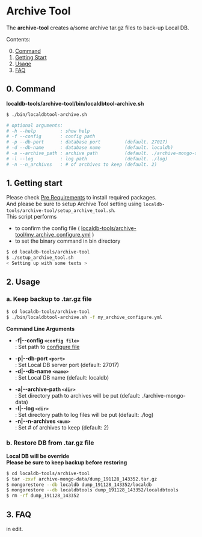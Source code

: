 # Archive Tool

The **archive-tool** creates a/some archive tar.gz files to back-up Local DB.

Contents:

0. [Command](#0-command)
1. [Getting Start](#1-getting-start)
2. [Usage](#2-usage)
3. [FAQ](#3-faq)

## 0. Command

**localdb-tools/archive-tool/bin/localdbtool-archive.sh**

```bash
$ ./bin/localdbtool-archive.sh

# optional arguments:
# -h --help         : show help
# -f --config       : config path
# -p --db-port      : database port         (default. 27017)
# -d --db-name      : database name         (default. localdb)
# -a --archive_path : archive path          (default. ./archive-mongo-data)
# -l --log          : log path              (default. ./log)
# -n --n_archives   : # of archives to keep (default. 2)
```

## 1. Getting start

Please check [Pre Requirements](requirements.md) to install required packages.<br>
And please be sure to setup Archive Tool setting using `localdb-tools/archive-tool/setup_archive_tool.sh`. <br>
This script performs

- to confirm the config file ( [localdb-tools/archive-tool/my_archive_configure.yml](config.md) )
- to set the binary command in bin directory

```bash
$ cd localdb-tools/archive-tool
$ ./setup_archive_tool.sh
< Setting up with some texts >
```

## 2. Usage

### a. Keep backup to .tar.gz file

```bash
$ cd localdb-tools/archive-tool
$ ./bin/localdbtool-archive.sh -f my_archive_configure.yml
```

**Command Line Arguments**

* **-f|--config ``<config file>``**<br> : Set path to [configure file](config.md)
- **-p|--db-port ``<port>``**<br> : Set Local DB server port (default: 27017)
- **-d|--db-name ``<name>``**<br> : Set Local DB name (default: localdb)
* **-a|--archive-path ``<dir>``**<br> : Set directory path to archives will be put (default: ./archive-mongo-data)
* **-l|--log ``<dir>``**<br> : Set directory path to log files will be put (default: ./log)
* **-n|--n-archives ``<num>``**<br> : Set # of archives to keep (default: 2)

### b. Restore DB from .tar.gz file

**Local DB will be override**<br>
**Please be sure to keep backup before restoring**

```bash
$ cd localdb-tools/archive-tool
$ tar -zxvf archive-mongo-data/dump_191128_143352.tar.gz
$ mongorestore --db localdb dump_191128_143352/localdb
$ mongorestore --db localdbtools dump_191128_143352/localdbtools
$ rm -rf dump_191128_143352
```

## 3. FAQ

in edit.
